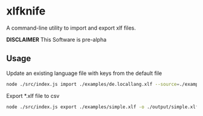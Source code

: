 # xlfknife

A command-line utility to import and export xlf files. 

**DISCLAIMER**
This Software is pre-alpha 

## Usage

Update an existing language file with keys from the default file 

```bash
node ./src/index.js import ./examples/de.locallang.xlf --source=./examples/locallang.xlf --target=./output/de.locallang.xlf --lang=de
```


Export *.xlf file to csv

```bash
node ./src/index.js export ./examples/simple.xlf -o ./output/simple.xlf.csv
```